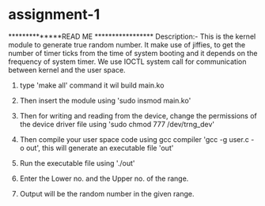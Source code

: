 # assignment-1
**************READ ME *****************
Description:-
		This is the kernel module to generate true random number. It make use of jiffies, to get the number of timer ticks from the time of system booting and it depends on the frequency of system timer.
We use IOCTL system call for communication between kernel and the user space.
	
1) type 'make all' command it wil build main.ko

2) Then insert the module using 'sudo insmod main.ko'

3) Then for writing and reading from the device, change the permissions of the device driver file using 'sudo chmod 777 /dev/trng_dev'

4) Then compile your user space code using gcc compiler 'gcc -g user.c -o out', this will generate an executable file 'out'

5) Run the executable file using './out'

6) Enter the Lower no. and the Upper no. of the range.

7) Output will be the random number in the given range.


